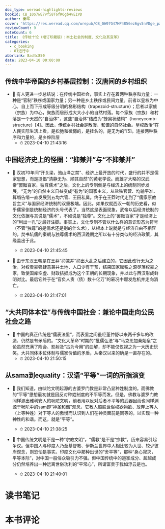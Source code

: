```yaml
---
doc_type: weread-highlights-reviews
bookId: CB_10o7wE7vf58T6fR6gb4vE1VD
author: 秦晖
cover: 'https://res.weread.qq.com/wrepub/CB_GW07G47HP4856ez6gv5nVDge_parsecover'
reviewCount: 0
noteCount: 6
title: 《传统十论（增订珍藏版）：本土社会的制度、文化及其变革》
categories:
  - c_booking
  - 01进行中
abbrlink: 8ad4c850
date: 2023-04-10 00:00:00
---
```



## 传统中华帝国的乡村基层控制：汉唐间的乡村组织


- 📌 有人更进一步总结说：在传统中国社会，事实上存在着两种秩序和力量：一种是“官制”秩序或国家力量；另一种是乡土秩序或民间力量。前者以皇权为中心，自上而下形成等级分明的梯形结构（trapezoid-structure）；后者以家族（宗族）为中心，聚族而居形成大大小小的自然村落。每个家族（宗族）和村落是一个天然的“自治体”，这些“自治体”结成为“蜂窝状结构”（honeycomb-structure）[4]。因此，传统乡村社会是散漫、和谐的自然社会。皇权政治“在人民实际生活上看，是松弛和微弱的，是挂名的，是无为的”[5]。连接两种秩序和力量的，是乡绅阶层 
    - ⏱ 2023-04-10 21:43:16 
## 中国经济史上的怪圈：“抑兼并”与“不抑兼并”


- 📌 汉初70年间“开关梁，弛山泽之禁”、经济上最开放的时代，盛行的并不是儒家思想，而是提倡“清静无为、顺其自然”的黄老学说。而雄才大略的汉武帝“罢黜百家，独尊儒术”之后，文化上的专制倒是与经济上的统制同步发展，“无为”的自然主义日益变成“有为”的国家主义，从盐铁官营、均输平准、算缗告缗一直发展到五均六管、王田私属，终于在王莽时代走到了“儒家原教旨主义”与国家经济统制的双重极端。因此，如果仅就西汉一朝的历史看，似乎儒家倒是统制经济的头号代表了。当然这是表面现象，武帝以后经济统制的文化依据与其说是“儒术”，不如说是“独尊”。文化上的“罢黜百家”才是经济上的“利出一孔”之最好注脚。事实上，文化专制不管以什么样的意识形态为符号（不管“独尊”的是儒术还是别的什么术），从根本上说就是与经济自由不相容的。焚书坑儒的秦朝与独尊儒术的西汉晚期之所以有十分类似的经济政策，其缘盖出于此。 
    - ⏱ 2023-04-10 21:45:45 

- 📌 由于东汉王朝是在王莽“抑兼并”抑出大乱之后建立的，它因此改行无为之治，对权贵豪强肆意兼并土地、人口少有干预，结果国家赋税之源尽落权豪之家，致使国库空虚、财政拮据成为这个王朝的长期现象，并以此与西汉形成鲜明对比。最后它终于在“官负人责（债）数十亿万”的窘况中爆发危机并走向消亡。 
    - ⏱ 2023-04-10 21:47:01 
## “大共同体本位”与传统中国社会：兼论中国走向公民社会之路


- 📌 中国的真正传统是“儒表法里”，而表里之间虽经董仲舒以来两千多年的改造，仍然是有矛盾的。“文化大革命”时期的“批儒弘法”与“马克思加秦始皇”之论虽然充满了附会、影射及“古为今用”的曲解，却不能仅仅视之为一大历史玩笑。大共同体本位体制与儒家价值的矛盾，从秦汉以来的确是一直存在的。 
    - ⏱ 2023-04-10 21:50:15 
## 从sama到equality：汉语“平等”一词的所指演变


- 📌 我们知道，由吠陀文明起源的古婆罗门教是非常凸显种姓制度的。而佛教的“平等”思想最初就是因反对种姓制度的不平等而发。但是，佛教与婆罗门教同样源出雅利安人的吠陀文明，前者用以反对后者不平等的武器因而也同样渊源于吠陀中的sam即“神圣和谐”观念，它教人超脱世俗权欲物欲、放弃上等人（上等种姓）对下等人的傲慢而认识到人们在神灵面前是同等的，以实现一种神性的和谐。而这，就是“平等”。 
    - ⏱ 2023-04-10 21:38:25 

- 📌 中国传统文明是不是一种“宗教文明”，“儒教”是不是“宗教”，历来容易引起争议。但中国人与印度人乃至基督教、伊斯兰世界中人相比较为入世、较少彼岸观念，则恐怕是事实。印度文化中那种出世的“舍平等”，那种“身心寂灭，平等本际”，对中国一般俗众吸引力不强。但中国传统中的道家成分、超越成分仍然培养出一种远离世俗功利的“平常心”，所谓富贵于我如浮云是也。 
    - ⏱ 2023-04-10 21:40:01 

# 读书笔记


# 本书评论
